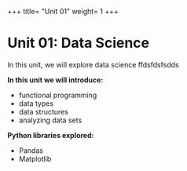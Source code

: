 +++
title= "Unit 01"
weight= 1
+++

# Unit 01: Data Science

In this unit, we will explore data science ffdsfdsfsdds

**In this unit we will introduce:**
- functional programming
- data types
- data structures 
- analyzing data sets 

**Python libraries explored:**
- Pandas
- Matplotlib


